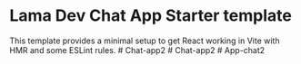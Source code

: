# Lama Dev Chat App Starter template

This template provides a minimal setup to get React working in Vite with HMR and some ESLint rules.
#   C h a t - a p p 2  
 #   C h a t - a p p 2  
 #   A p p - c h a t 2  
 
